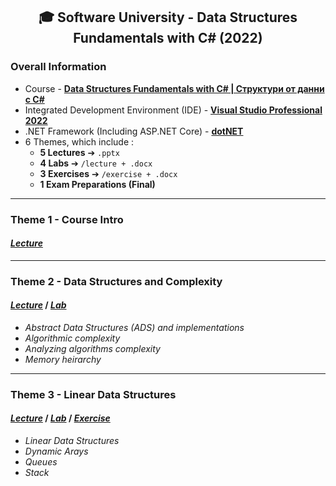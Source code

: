 <h2 align="center">🎓 Software University - Data Structures Fundamentals with C# (2022)</h2>

### Overall Information
* Course - [**Data Structures Fundamentals with C# | Структури от данни с C#**](https://softuni.bg/trainings/3921/data-structures-fundamentals-with-csharp-november-2022)
* Integrated Development Environment (IDE) - [**Visual Studio Professional 2022**](https://visualstudio.microsoft.com/)
* .NET Framework (Including ASP.NET Core) - [**dotNET**](https://dotnet.microsoft.com/en-us/download)
* 6 Themes, which include :
    * **5 Lectures** ➔ ``.pptx``
    * **4 Labs** ➔ ``/lecture + .docx``
    * **3 Exercises** ➔ ``/exercise + .docx``
    * **1 Exam Preparations (Final)**
---
### Theme 1 - Course Intro
#### [_**Lecture**_](https://github.com/rythm-net/SoftUni/blob/main/Data%20Structures%20Fundamentals%20with%20C%23/T01%20-%20Course%20Intro/01.%20Course%20Introduction%20(February%202022).pptx)
---
### Theme 2 - Data Structures and Complexity
#### [**_Lecture_**](https://github.com/rythm-net/SoftUni/blob/main/Data%20Structures%20Fundamentals%20with%20C%23/T02%20-%20Data%20Structures%20and%20Complexity/02.%20Data%20Structures%20and%20Complexity.pptx) **/** [**_Lab_**](https://github.com/rythm-net/SoftUni/tree/main/Data%20Structures%20Fundamentals%20with%20C%23/T02%20-%20Data%20Structures%20and%20Complexity/lecture)
* _Abstract Data Structures (ADS) and implementations_
* _Algorithmic complexity_
* _Analyzing algorithms complexity_
* _Memory heirarchy_
---
### Theme 3 - Linear Data Structures
#### [**_Lecture_**](https://github.com/rythm-net/SoftUni/blob/main/Data%20Structures%20Fundamentals%20with%20C%23/T03%20-%20Linear%20Data%20Structures/03.%20Linear%20Data%20Structures.pptx) **/** [**_Lab_**](https://github.com/rythm-net/SoftUni/tree/main/Data%20Structures%20Fundamentals%20with%20C%23/T03%20-%20Linear%20Data%20Structures/lecture) **/** [**_Exercise_**](https://github.com/rythm-net/SoftUni/tree/main/Data%20Structures%20Fundamentals%20with%20C%23/T03%20-%20Linear%20Data%20Structures/exercise)
* _Linear Data Structures_
* _Dynamic Arays_
* _Queues_
* _Stack_
